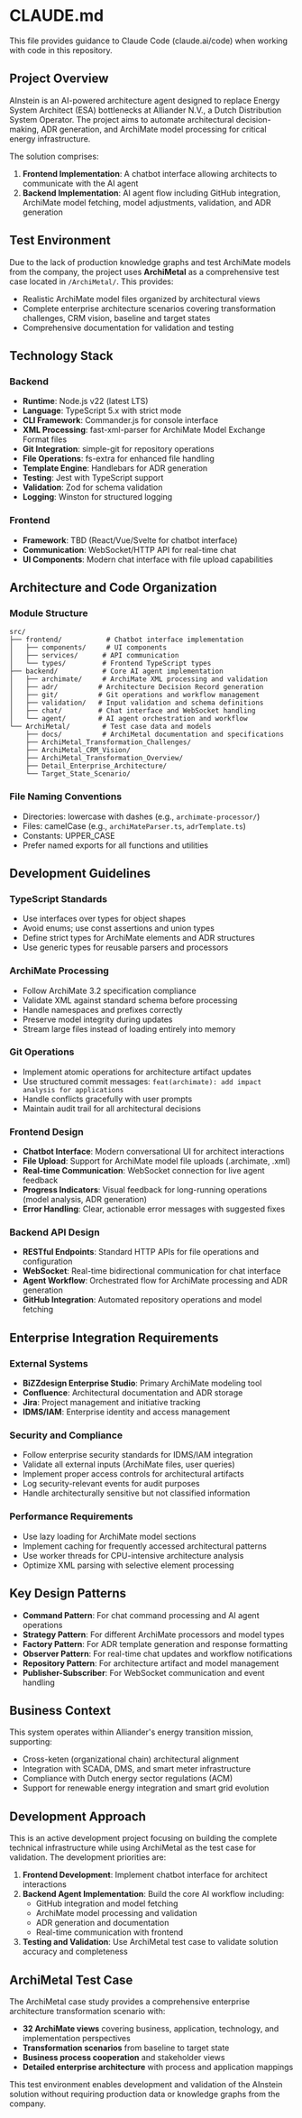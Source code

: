 # CLAUDE.md

This file provides guidance to Claude Code (claude.ai/code) when working with code in this repository.

## Project Overview

AInstein is an AI-powered architecture agent designed to replace Energy System Architect (ESA) bottlenecks at Alliander N.V., a Dutch Distribution System Operator. The project aims to automate architectural decision-making, ADR generation, and ArchiMate model processing for critical energy infrastructure.

The solution comprises:
1. **Frontend Implementation**: A chatbot interface allowing architects to communicate with the AI agent
2. **Backend Implementation**: AI agent flow including GitHub integration, ArchiMate model fetching, model adjustments, validation, and ADR generation

## Test Environment

Due to the lack of production knowledge graphs and test ArchiMate models from the company, the project uses **ArchiMetal** as a comprehensive test case located in `/ArchiMetal/`. This provides:
- Realistic ArchiMate model files organized by architectural views
- Complete enterprise architecture scenarios covering transformation challenges, CRM vision, baseline and target states
- Comprehensive documentation for validation and testing

## Technology Stack

### Backend
- **Runtime**: Node.js v22 (latest LTS)
- **Language**: TypeScript 5.x with strict mode
- **CLI Framework**: Commander.js for console interface
- **XML Processing**: fast-xml-parser for ArchiMate Model Exchange Format files
- **Git Integration**: simple-git for repository operations
- **File Operations**: fs-extra for enhanced file handling
- **Template Engine**: Handlebars for ADR generation
- **Testing**: Jest with TypeScript support
- **Validation**: Zod for schema validation
- **Logging**: Winston for structured logging

### Frontend
- **Framework**: TBD (React/Vue/Svelte for chatbot interface)
- **Communication**: WebSocket/HTTP API for real-time chat
- **UI Components**: Modern chat interface with file upload capabilities

## Architecture and Code Organization

### Module Structure
```
src/
├── frontend/           # Chatbot interface implementation
│   ├── components/     # UI components
│   ├── services/      # API communication
│   └── types/         # Frontend TypeScript types
├── backend/           # Core AI agent implementation
│   ├── archimate/     # ArchiMate XML processing and validation
│   ├── adr/          # Architecture Decision Record generation
│   ├── git/          # Git operations and workflow management
│   ├── validation/   # Input validation and schema definitions
│   ├── chat/         # Chat interface and WebSocket handling
│   └── agent/        # AI agent orchestration and workflow
└── ArchiMetal/        # Test case data and models
    ├── docs/          # ArchiMetal documentation and specifications
    ├── ArchiMetal_Transformation_Challenges/
    ├── ArchiMetal_CRM_Vision/
    ├── ArchiMetal_Transformation_Overview/
    ├── Detail_Enterprise_Architecture/
    └── Target_State_Scenario/
```

### File Naming Conventions
- Directories: lowercase with dashes (e.g., `archimate-processor/`)
- Files: camelCase (e.g., `archiMateParser.ts`, `adrTemplate.ts`)
- Constants: UPPER_CASE
- Prefer named exports for all functions and utilities

## Development Guidelines

### TypeScript Standards
- Use interfaces over types for object shapes
- Avoid enums; use const assertions and union types
- Define strict types for ArchiMate elements and ADR structures
- Use generic types for reusable parsers and processors

### ArchiMate Processing
- Follow ArchiMate 3.2 specification compliance
- Validate XML against standard schema before processing
- Handle namespaces and prefixes correctly
- Preserve model integrity during updates
- Stream large files instead of loading entirely into memory

### Git Operations
- Implement atomic operations for architecture artifact updates
- Use structured commit messages: `feat(archimate): add impact analysis for applications`
- Handle conflicts gracefully with user prompts
- Maintain audit trail for all architectural decisions

### Frontend Design
- **Chatbot Interface**: Modern conversational UI for architect interactions
- **File Upload**: Support for ArchiMate model file uploads (.archimate, .xml)
- **Real-time Communication**: WebSocket connection for live agent feedback
- **Progress Indicators**: Visual feedback for long-running operations (model analysis, ADR generation)
- **Error Handling**: Clear, actionable error messages with suggested fixes

### Backend API Design
- **RESTful Endpoints**: Standard HTTP APIs for file operations and configuration
- **WebSocket**: Real-time bidirectional communication for chat interface
- **Agent Workflow**: Orchestrated flow for ArchiMate processing and ADR generation
- **GitHub Integration**: Automated repository operations and model fetching

## Enterprise Integration Requirements

### External Systems
- **BiZZdesign Enterprise Studio**: Primary ArchiMate modeling tool
- **Confluence**: Architectural documentation and ADR storage
- **Jira**: Project management and initiative tracking
- **IDMS/IAM**: Enterprise identity and access management

### Security and Compliance
- Follow enterprise security standards for IDMS/IAM integration
- Validate all external inputs (ArchiMate files, user queries)
- Implement proper access controls for architectural artifacts
- Log security-relevant events for audit purposes
- Handle architecturally sensitive but not classified information

### Performance Requirements
- Use lazy loading for ArchiMate model sections
- Implement caching for frequently accessed architectural patterns
- Use worker threads for CPU-intensive architecture analysis
- Optimize XML parsing with selective element processing

## Key Design Patterns

- **Command Pattern**: For chat command processing and AI agent operations
- **Strategy Pattern**: For different ArchiMate processors and model types
- **Factory Pattern**: For ADR template generation and response formatting
- **Observer Pattern**: For real-time chat updates and workflow notifications
- **Repository Pattern**: For architecture artifact and model management
- **Publisher-Subscriber**: For WebSocket communication and event handling

## Business Context

This system operates within Alliander's energy transition mission, supporting:
- Cross-keten (organizational chain) architectural alignment
- Integration with SCADA, DMS, and smart meter infrastructure
- Compliance with Dutch energy sector regulations (ACM)
- Support for renewable energy integration and smart grid evolution

## Development Approach

This is an active development project focusing on building the complete technical infrastructure while using ArchiMetal as the test case for validation. The development priorities are:

1. **Frontend Development**: Implement chatbot interface for architect interactions
2. **Backend Agent Implementation**: Build the core AI workflow including:
   - GitHub integration and model fetching
   - ArchiMate model processing and validation
   - ADR generation and documentation
   - Real-time communication with frontend
3. **Testing and Validation**: Use ArchiMetal test case to validate solution accuracy and completeness

## ArchiMetal Test Case

The ArchiMetal case study provides a comprehensive enterprise architecture transformation scenario with:
- **32 ArchiMate views** covering business, application, technology, and implementation perspectives
- **Transformation scenarios** from baseline to target state
- **Business process cooperation** and stakeholder views
- **Detailed enterprise architecture** with process and application mappings

This test environment enables development and validation of the AInstein solution without requiring production data or knowledge graphs from the company.